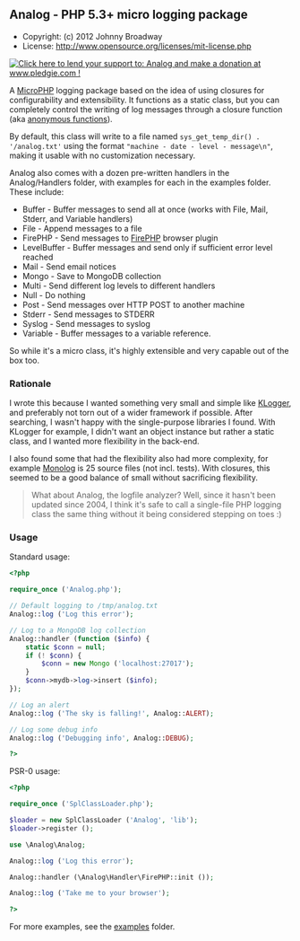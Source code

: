 ## Analog - PHP 5.3+ micro logging package

* Copyright: (c) 2012 Johnny Broadway
* License: http://www.opensource.org/licenses/mit-license.php

<a href='http://www.pledgie.com/campaigns/16595'><img alt='Click here to lend your support to: Analog and make a donation at www.pledgie.com !' src='http://www.pledgie.com/campaigns/16595.png?skin_name=chrome' border='0' /></a>

A [MicroPHP](http://microphp.org/) logging package based on the idea of using closures
for configurability and extensibility. It functions as a static class, but you can
completely control the writing of log messages through a closure function
(aka [anonymous functions](http://ca3.php.net/manual/en/functions.anonymous.php)).

By default, this class will write to a file named `sys_get_temp_dir() . '/analog.txt'`
using the format `"machine - date - level - message\n"`, making it usable with no
customization necessary.

Analog also comes with a dozen pre-written handlers in the Analog/Handlers folder,
with examples for each in the examples folder. These include:

* Buffer - Buffer messages to send all at once (works with File, Mail, Stderr, and Variable handlers)
* File - Append messages to a file
* FirePHP - Send messages to [FirePHP](http://www.firephp.org/) browser plugin
* LevelBuffer - Buffer messages and send only if sufficient error level reached
* Mail - Send email notices
* Mongo - Save to MongoDB collection
* Multi - Send different log levels to different handlers
* Null - Do nothing
* Post - Send messages over HTTP POST to another machine
* Stderr - Send messages to STDERR
* Syslog - Send messages to syslog
* Variable - Buffer messages to a variable reference.

So while it's a micro class, it's highly extensible and very capable out of the box too.

### Rationale

I wrote this because I wanted something very small and simple like
[KLogger](https://github.com/katzgrau/KLogger), and preferably not torn out
of a wider framework if possible. After searching, I wasn't happy with the
single-purpose libraries I found. With KLogger for example, I didn't want an
object instance but rather a static class, and I wanted more flexibility in
the back-end.

I also found some that had the flexibility also had more complexity, for example
[Monolog](https://github.com/Seldaek/monolog) is 25 source files (not incl. tests).
With closures, this seemed to be a good balance of small without sacrificing
flexibility.

> What about Analog, the logfile analyzer? Well, since it hasn't been updated
> since 2004, I think it's safe to call a single-file PHP logging class the
> same thing without it being considered stepping on toes :)

### Usage

Standard usage:

```php
<?php

require_once ('Analog.php');

// Default logging to /tmp/analog.txt
Analog::log ('Log this error');

// Log to a MongoDB log collection
Analog::handler (function ($info) {
	static $conn = null;
	if (! $conn) {
		$conn = new Mongo ('localhost:27017');
	}
	$conn->mydb->log->insert ($info);
});

// Log an alert
Analog::log ('The sky is falling!', Analog::ALERT);

// Log some debug info
Analog::log ('Debugging info', Analog::DEBUG);

?>
```

PSR-0 usage:

```php
<?php

require_once ('SplClassLoader.php');

$loader = new SplClassLoader ('Analog', 'lib');
$loader->register ();

use \Analog\Analog;

Analog::log ('Log this error');

Analog::handler (\Analog\Handler\FirePHP::init ());

Analog::log ('Take me to your browser');

?>
```

For more examples, see the [examples](https://github.com/jbroadway/analog/tree/master/examples) folder.
